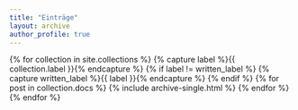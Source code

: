 ```yaml
---
title: "Einträge"
layout: archive
author_profile: true
---
```

{% for collection in site.collections %}
  {% capture label %}{{ collection.label }}{% endcapture %}
  {% if label != written_label %}
    {% capture written_label %}{{ label }}{% endcapture %}
   {% endif %}
  {% for post in collection.docs %}
    {% include archive-single.html %}
  {% endfor %}
{% endfor %}
